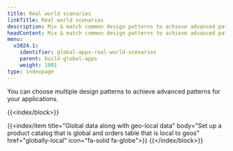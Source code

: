 ```yaml
---
title: Real world scenarios
linkTitle: Real world scenarios
description: Mix & match common design patterns to achieve advanced patterns
headContent: Mix & match common design patterns to achieve advanced patterns
menu:
  v2024.1:
    identifier: global-apps-real-world-scenarios
    parent: build-global-apps
    weight: 1001
type: indexpage
---
```


You can choose multiple design patterns to achieve advanced patterns for your applications.

{{<index/block>}}

{{<index/item
    title="Global data along with geo-local data"
    body="Set up a product catalog that is global and orders table that is local to geos"
    href="globally-local"
    icon="fa-solid fa-globe">}}
{{</index/block>}}
